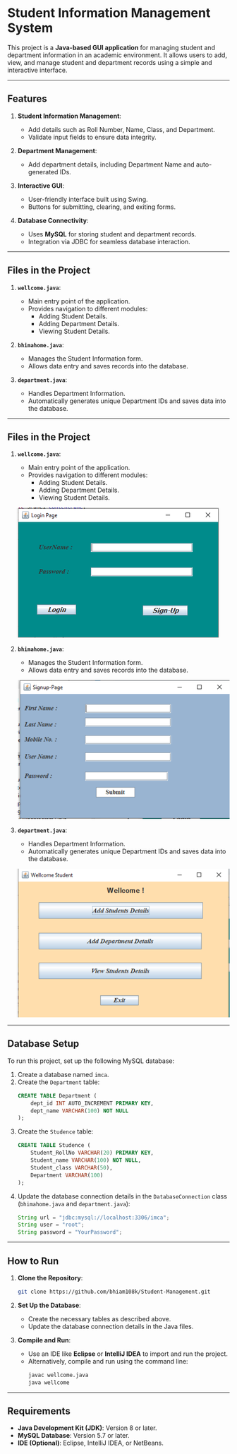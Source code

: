 # Student Information Management System

This project is a **Java-based GUI application** for managing student and department information in an academic environment. It allows users to add, view, and manage student and department records using a simple and interactive interface.

---

## Features

1. **Student Information Management**:
   - Add details such as Roll Number, Name, Class, and Department.
   - Validate input fields to ensure data integrity.

2. **Department Management**:
   - Add department details, including Department Name and auto-generated IDs.

3. **Interactive GUI**:
   - User-friendly interface built using Swing.
   - Buttons for submitting, clearing, and exiting forms.

4. **Database Connectivity**:
   - Uses **MySQL** for storing student and department records.
   - Integration via JDBC for seamless database interaction.

---

## Files in the Project

1. **`wellcome.java`**:
   - Main entry point of the application.
   - Provides navigation to different modules:
     - Adding Student Details.
     - Adding Department Details.
     - Viewing Student Details.

2. **`bhimahome.java`**:
   - Manages the Student Information form.
   - Allows data entry and saves records into the database.

3. **`department.java`**:
   - Handles Department Information.
   - Automatically generates unique Department IDs and saves data into the database.

---

## Files in the Project

1. **`wellcome.java`**:
   - Main entry point of the application.
   - Provides navigation to different modules:
     - Adding Student Details.
     - Adding Department Details.
     - Viewing Student Details.

   ![Welcome Screen](https://github.com/bhiam108k/Student-Management/blob/main/login1.PNG)

2. **`bhimahome.java`**:
   - Manages the Student Information form.
   - Allows data entry and saves records into the database.

   ![Student Information Screen](https://github.com/bhiam108k/Student-Management/blob/main/login2.PNG)

3. **`department.java`**:
   - Handles Department Information.
   - Automatically generates unique Department IDs and saves data into the database.

   ![Department Information Screen](https://github.com/bhiam108k/Student-Management/blob/main/login4.PNG)

---


## Database Setup

To run this project, set up the following MySQL database:

1. Create a database named `imca`.
2. Create the `Department` table:
   ```sql
   CREATE TABLE Department (
       dept_id INT AUTO_INCREMENT PRIMARY KEY,
       dept_name VARCHAR(100) NOT NULL
   );
   ```
3. Create the `Studence` table:
   ```sql
   CREATE TABLE Studence (
       Student_RollNo VARCHAR(20) PRIMARY KEY,
       Student_name VARCHAR(100) NOT NULL,
       Student_class VARCHAR(50),
       Department VARCHAR(100)
   );
   ```
4. Update the database connection details in the `DatabaseConnection` class (`bhimahome.java` and `department.java`):
   ```java
   String url = "jdbc:mysql://localhost:3306/imca"; 
   String user = "root"; 
   String password = "YourPassword"; 
   ```

---

## How to Run

1. **Clone the Repository**:
   ```bash
   git clone https://github.com/bhiam108k/Student-Management.git
   ```
2. **Set Up the Database**:
   - Create the necessary tables as described above.
   - Update the database connection details in the Java files.

3. **Compile and Run**:
   - Use an IDE like **Eclipse** or **IntelliJ IDEA** to import and run the project.
   - Alternatively, compile and run using the command line:
     ```bash
     javac wellcome.java
     java wellcome
     ```

---

## Requirements

- **Java Development Kit (JDK)**: Version 8 or later.
- **MySQL Database**: Version 5.7 or later.
- **IDE (Optional)**: Eclipse, IntelliJ IDEA, or NetBeans.
